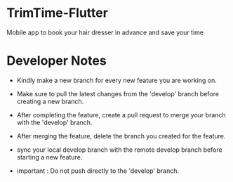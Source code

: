 # TrimTime-Flutter

Mobile app to book your hair dresser in advance and save your time

# Developer Notes

- Kindly make a new branch for every new feature you are working on.
- Make sure to pull the latest changes from the 'develop' branch before creating a new branch.
- After completing the feature, create a pull request to merge your branch with the 'develop' branch.
- After merging the feature, delete the branch you created for the feature.
- sync your local develop branch with the remote develop branch before starting a new feature.

- important : Do not push directly to the 'develop' branch.
